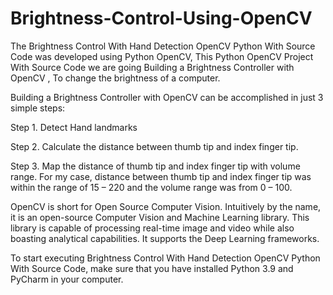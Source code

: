 # Brightness-Control-Using-OpenCV
The Brightness Control With Hand Detection OpenCV Python With Source Code was developed using Python OpenCV, This Python OpenCV Project With Source Code we are going Building a Brightness Controller with OpenCV , To change the brightness of a computer.

Building a Brightness Controller with OpenCV can be accomplished in just 3 simple steps:

Step 1. Detect Hand landmarks

Step 2. Calculate the distance between thumb tip and index finger tip.

Step 3. Map the distance of thumb tip and index finger tip with volume range. For my case, distance between thumb tip and index finger tip was within the range of 15 – 220 and the volume range was from 0 – 100.

OpenCV is short for Open Source Computer Vision. Intuitively by the name, it is an open-source Computer Vision and Machine Learning library. This library is capable of processing real-time image and video while also boasting analytical capabilities. It supports the Deep Learning frameworks.

To start executing Brightness Control With Hand Detection OpenCV Python With Source Code, make sure that you have installed Python 3.9 and PyCharm in your computer.
